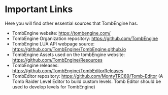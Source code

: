 # Important Links

Here you will find other essential sources that TombEngine has.

- TombEngine website: https://tombengine.com/
- TombEngine Organization repository: https://github.com/TombEngine
- TombEngine LUA API webpage source: https://github.com/TombEngine/TombEngine.github.io
- TombEngine Assets used on the tombEngine website: https://github.com/TombEngine/Resources
- TombEngine releases: https://github.com/TombEngine/TombEditorReleases
- TombEditor repository: https://github.com/MontyTRC89/Tomb-Editor (A Tomb Raider Level Editor to build custom levels. Tomb Editor should be used to develop levels for TombEngine) 
